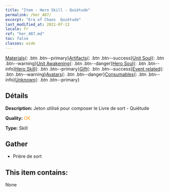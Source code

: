 ```yaml
---
title: "Item - Hero Skill - Quiétude"
permalink: /her_487/
excerpt: "Era of Chaos  Quiétude"
last_modified_at: 2021-07-13
locale: fr
ref: "her_487.md"
toc: false
classes: wide
---
```

 [Materials](/ItemsFR/){: .btn .btn--primary}[Artifacts](/ItemsFR/Artifacts/){: .btn .btn--success}[Unit Soul](/ItemsFR/UnitSoul/){: .btn .btn--warning}[Unit Awakening](/ItemsFR/UnitAwakening/){: .btn .btn--danger}[Hero Soul](/ItemsFR/HeroSoul/){: .btn .btn--info}[Hero Skill](/ItemsFR/HeroSkill/){: .btn .btn--primary}[Gift](/ItemsFR/Gift/){: .btn .btn--success}[Event related](/ItemsFR/Events/){: .btn .btn--warning}[Avatars](/ItemsFR/Avatars/){: .btn .btn--danger}[Consumables](/ItemsFR/Consumables/){: .btn .btn--info}[Unknown](/ItemsFR/Unknown/){: .btn .btn--primary}

## Détails
 **Description:** Jeton utilisé pour composer le Livre de sort - Quiétude

 **Quality:** <span style="color: #FF8C00">OK</span>

 **Type:** Skill

## Gather

*    Prière de sort 

## This item contains:

  None

